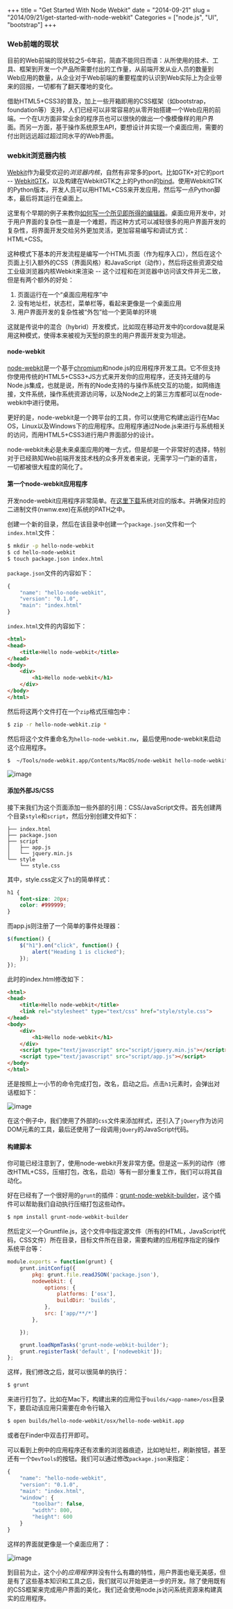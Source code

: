 +++
title = "Get Started With Node Webkit"
date = "2014-09-21"
slug = "2014/09/21/get-started-with-node-webkit"
Categories = ["node.js", "UI", "bootstrap"]
+++

### Web前端的现状

目前的Web前端的现状较之5-6年前，简直不能同日而语：从所使用的技术、工具、框架到开发一个产品所需要付出的工作量，从前端开发从业人员的数量到Web应用的数量，从企业对于Web前端的重要程度的认识到Web实际上为企业带来的回报，一切都有了翻天覆地的变化。

借助HTML5+CSS3的普及，加上一些开箱即用的CSS框架（如bootstrap，foundation等）支持，人们已经可以非常容易的从零开始搭建一个Web应用的前端。一个在UI方面非常业余的程序员也可以很快的做出一个像模像样的用户界面。而另一方面，基于操作系统原生API，要想设计并实现一个桌面应用，需要的付出则远远超过超过同水平的Web界面。

### webkit浏览器内核

[Webkit](https://www.webkit.org/)作为最受欢迎的*浏览器内核*，自然有非常多的port。比如GTK+对它的port -- [WebkitGTK](http://webkitgtk.org/)，以及构建在WebkitGTK之上的Python的[bind](https://code.google.com/p/pywebkitgtk/)。使用WebkitGTK的Python版本，开发人员可以用HTML+CSS来开发应用，然后写一点Python脚本，最后将其运行在桌面上。

这里有个早期的例子来教你[如何写一个所见即所得的编辑器](http://arstechnica.com/information-technology/2009/07/how-to-build-a-desktop-wysiwyg-editor-with-webkit-and-html-5/1/)。桌面应用开发中，对于用户界面的复杂性一直是一个难题，而这种方式可以减轻很多的用户界面开发的复杂性，将界面开发交给另外更加灵活，更加容易编写和调试方式：HTML+CSS。

这种模式下基本的开发流程是编写一个HTML页面（作为程序入口），然后在这个页面上引入额外的CSS（界面风格）和JavaScript（动作），然后将这些资源交给工业级浏览器内核Webkit来渲染 -- 这个过程和在浏览器中访问该文件并无二致，但是有两个额外的好处：

1.	页面运行在一个“桌面应用程序”中
2.	没有地址栏，状态栏，菜单栏等，看起来更像是一个桌面应用
3.	用户界面开发的复杂性被“外包”给一个更简单的环境

这就是传说中的混合（hybrid）开发模式，比如现在移动开发中的cordova就是采用这种模式，使得本来被视为天堑的原生的用户界面开发变为坦途。

#### node-webkit

[node-webkit](https://github.com/rogerwang/node-webkit)是一个基于[chromium](http://www.chromium.org/)和node.js的应用程序开发工具。它不但支持你使用传统的HTML5+CSS3+JS方式来开发你的应用程序，还支持无缝的与Node.js集成，也就是说，所有的Node支持的与操作系统交互的功能，如网络连接，文件系统，操作系统资源访问等，以及Node之上的第三方库都可以在node-webkit中进行使用。

更好的是，node-webkit是一个跨平台的工具，你可以使用它构建出运行在Mac OS，Linux以及Windows下的应用程序。应用程序通过Node.js来进行与系统相关的访问，而用HTML5+CSS3进行用户界面部分的设计。

node-webkit未必是未来桌面应用的唯一方式，但是却是一个非常好的选择，特别对于已经熟知Web前端开发技术栈的众多开发者来说，无需学习一门新的语言，一切都被很大程度的简化了。

#### 第一个node-webkit应用程序

开发node-webkit应用程序非常简单。在[这里下载](https://github.com/rogerwang/node-webkit)系统对应的版本。并确保对应的二进制文件(nwnw.exe)在系统的PATH之中。

创建一个新的目录，然后在该目录中创建一个`package.json`文件和一个`index.html`文件：

```sh
$ mkdir -p hello-node-webkit
$ cd hello-node-webkit
$ touch package.json index.html
```

`package.json`文件的内容如下：

```js
{
    "name": "hello-node-webkit",
    "version": "0.1.0",
    "main": "index.html"
}
```

`index.html`文件的内容如下：

```html
<html>
<head>
	<title>Hello node-webkit</title>
</head>
<body>
	<div>
		<h1>Hello node-webkit</h1>
	</div>
</body>
</html>
```

然后将这两个文件打在一个`zip`格式压缩包中：

```sh
$ zip -r hello-node-webkit.zip *
```

然后将这个文件重命名为`hello-node-webkit.nw`，最后使用node-webkit来启动这个应用程序。

```sh
$  ~/Tools/node-webkit.app/Contents/MacOS/node-webkit hello-node-webkit.nw
```

![image](/images/2014/09/hello-node-webkit-resized.png)

#### 添加外部JS/CSS

接下来我们为这个页面添加一些外部的引用：CSS/JavaScript文件。首先创建两个目录`style`和`script`，然后分别创建文件如下：

```
├── index.html
├── package.json
├── script
│   ├── app.js
│   └── jquery.min.js
└── style
    └── style.css
```

其中，style.css定义了`h1`的简单样式：

```css
h1 {
	font-size: 20px;
	color: #999999;
}
```

而app.js则注册了一个简单的事件处理器：

```js
$(function() {
	$("h1").on("click", function() {
		alert("Heading 1 is clicked");
	});
});
```

此时的index.html修改如下：

```html
<html>
<head>
	<title>Hello node-webkit</title>
	<link rel="stylesheet" type="text/css" href="style/style.css">
</head>
<body>
	<div>
		<h1>Hello node-webkit</h1>
	</div>
	<script type="text/javascript" src="script/jquery.min.js"></script>
	<script type="text/javascript" src="script/app.js"></script>
</body>
</html>
```

还是按照上一小节的命令完成打包，改名，启动之后。点击`h1`元素时，会弹出对话框如下：

![image](/images/2014/09/node-webkit-clicked-resized.png)

在这个例子中，我们使用了外部的`css`文件来添加样式，还引入了`jQuery`作为访问DOM元素的工具，最后还使用了一段调用`jQuery`的JavaScript代码。

#### 构建脚本

你可能已经注意到了，使用node-webkit开发非常方便。但是这一系列的动作（修改HTML+CSS，压缩打包，改名，启动）等有一部分重复工作，我们可以将其自动化。

好在已经有了一个很好用的`grunt`的插件：[grunt-node-webkit-builder](https://github.com/mllrsohn/grunt-node-webkit-builder)，这个插件可以帮助我们自动执行压缩打包这些动作。

```sh
$ npm install grunt-node-webkit-builder
```

然后定义一个Gruntfile.js，这个文件中指定源文件（所有的HTML，JavaScript代码，CSS文件）所在目录，目标文件所在目录，需要构建的应用程序指定的操作系统平台等：

```js
module.exports = function(grunt) {
    grunt.initConfig({
        pkg: grunt.file.readJSON('package.json'),
        nodewebkit: {
            options: {
                platforms: ['osx'],
                buildDir: 'builds',
            },
            src: ['app/**/*']
        },

    });

    grunt.loadNpmTasks('grunt-node-webkit-builder');
    grunt.registerTask('default', ['nodewebkit']);
};
```

这样，我们修改之后，就可以很简单的执行：

```sh
$ grunt
```

来进行打包了。比如在Mac下，构建出来的应用位于`builds/<app-name>/osx`目录下，要启动该应用只需要在命令行输入

```sh
$ open builds/hello-node-webkit/osx/hello-node-webkit.app
```

或者在Finder中双击打开即可。

可以看到上例中的应用程序还有浓重的浏览器痕迹，比如地址栏，刷新按钮，甚至还有一个`DevTools`的按钮。我们可以通过修改`package.json`来指定：

```js
{
    "name": "hello-node-webkit",
    "version": "0.1.0",
    "main": "index.html",
    "window": {
        "toolbar": false,
        "width": 800,
        "height": 600
    }
}
```

这样的界面就更像是一个桌面应用了：

![image](/images/2014/09/hello-without-address-resized.png)


到目前为止，这个小的*应用程序*并没有什么有趣的特性，用户界面也毫无美感，但是有了这些基本知识和工具之后，我们就可以开始更进一步的开发。除了使用既有的CSS框架来完成用户界面的美化，我们还会使用node.js访问系统资源来构建真实的应用程序。

